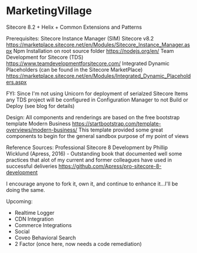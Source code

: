 # MarketingVillage
Sitecore 8.2 + Helix + Common Extensions and Patterns

Prerequisites:
Sitecore Instance Manager (SIM) Sitecore v8.2 
https://marketplace.sitecore.net/en/Modules/Sitecore_Instance_Manager.aspx
Npm Installation on root source folder
https://nodejs.org/en/
Team Development for Sitecore (TDS) 
https://www.teamdevelopmentforsitecore.com/
Integrated Dynamic Placeholders (can be found in the Sitecore MarketPlace)
https://marketplace.sitecore.net/en/Modules/Integrated_Dynamic_Placeholders.aspx

FYI:
Since I'm not using Unicorn for deployment of serialzed Sitecore Items any TDS project
will be configured in Configuration Manager to not Build or Deploy (see blog for details)


Design:
All components and renderings are based on the free bootstrap template
Modern Business
https://startbootstrap.com/template-overviews/modern-business/
This template provided some great components to begin for the general sandbox purpose of my point of views

Reference Sources:
Professional Sitecore 8 Development by Phillip Wicklund (Apress, 2016) - Outstanding book that documented well
some practices that alot of my current and former colleagues have used in successful deliveries
https://github.com/Apress/pro-sitecore-8-development


I encourage anyone to fork it, own it, and continue to enhance it...I'll be doing the same. 

Upcoming:
+ Realtime Logger
+ CDN Integration
+ Commerce Integrations 
+ Social 
+ Coveo Behavioral Search
+ 2 Factor (once here, now needs a code remediation)